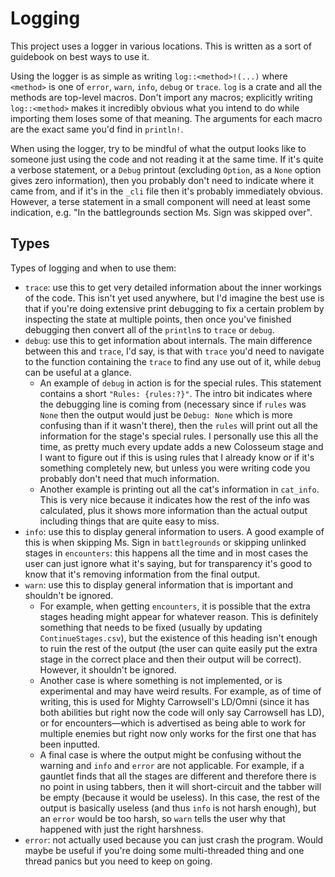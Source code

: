 # Logging
This project uses a logger in various locations. This is written as a sort of guidebook on best ways to use it.

Using the logger is as simple as writing `log::<method>!(...)` where `<method>` is one of `error`, `warn`, `info`, `debug` or `trace`. `log` is a crate and all the methods are top-level macros. Don't import any macros; explicitly writing `log::<method>` makes it incredibly obvious what you intend to do while importing them loses some of that meaning. The arguments for each macro are the exact same you'd find in `println!`.

When using the logger, try to be mindful of what the output looks like to someone just using the code and not reading it at the same time. If it's quite a verbose statement, or a `Debug` printout (excluding `Option`, as a `None` option gives zero information), then you probably don't need to indicate where it came from, and if it's in the `_cli` file then it's probably immediately obvious. However, a terse statement in a small component will need at least some indication, e.g. "In the battlegrounds section Ms. Sign was skipped over".

## Types
Types of logging and when to use them:

- `trace`: use this to get very detailed information about the inner workings of the code. This isn't yet used anywhere, but I'd imagine the best use is that if you're doing extensive print debugging to fix a certain problem by inspecting the state at multiple points, then once you've finished debugging then convert all of the `println`s to `trace` or `debug`.
- `debug`: use this to get information about internals. The main difference between this and `trace`, I'd say, is that with `trace` you'd need to navigate to the function containing the `trace` to find any use out of it, while `debug` can be useful at a glance.
  - An example of `debug` in action is for the special rules. This statement contains a short `"Rules: {rules:?}"`. The intro bit indicates where the debugging line is coming from (necessary since if `rules` was `None` then the output would just be `Debug: None` which is more confusing than if it wasn't there), then the `rules` will print out all the information for the stage's special rules. I personally use this all the time, as pretty much every update adds a new Colosseum stage and I want to figure out if this is using rules that I already know or if it's something completely new, but unless you were writing code you probably don't need that much information.
  - Another example is printing out all the cat's information in `cat_info`. This is very nice because it indicates how the rest of the info was calculated, plus it shows more information than the actual output including things that are quite easy to miss.
- `info`: use this to display general information to users. A good example of this is when skipping Ms. Sign in `battlegrounds` or skipping unlinked stages in `encounters`: this happens all the time and in most cases the user can just ignore what it's saying, but for transparency it's good to know that it's removing information from the final output.
- `warn`: use this to display general information that is important and shouldn't be ignored.
  - For example, when getting `encounters`, it is possible that the extra stages heading might appear for whatever reason. This is definitely something that needs to be fixed (usually by updating `ContinueStages.csv`), but the existence of this heading isn't enough to ruin the rest of the output (the user can quite easily put the extra stage in the correct place and then their output will be correct). However, it shouldn't be ignored.
  - Another case is where something is not implemented, or is experimental and may have weird results. For example, as of time of writing, this is used for Mighty Carrowsell's LD/Omni (since it has both abilities but right now the code will only say Carrowsell has LD), or for encounters&mdash;which is advertised as being able to work for multiple enemies but right now only works for the first one that has been inputted.
  - A final case is where the output might be confusing without the warning and `info` and `error` are not applicable. For example, if a gauntlet finds that all the stages are different and therefore there is no point in using tabbers, then it will short-circuit and the tabber will be empty (because it would be useless). In this case, the rest of the output is basically useless (and thus `info` is not harsh enough), but an `error` would be too harsh, so `warn` tells the user why that happened with just the right harshness.
- `error`: not actually used because you can just crash the program. Would maybe be useful if you're doing some multi-threaded thing and one thread panics but you need to keep on going.
